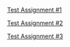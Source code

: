 [Test Assignment #1](https://github.com/Badx86/TestTask_01)

[Test Assignment #2](https://drive.google.com/drive/folders/1H4iswx1zpDD91LbEzGLLxwoYxlNK3fHg?usp=drive_link)

[Test Assignment #3](https://drive.google.com/drive/folders/1MzHwwljHvvD_k_0wnctgi6kbvWWX9ELy?usp=drive_link)
